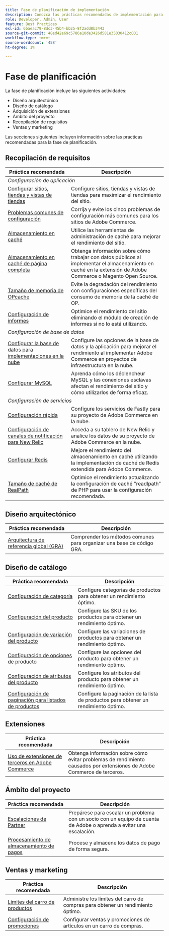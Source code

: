 ```yaml
---
title: Fase de planificación de implementación
description: Conozca las prácticas recomendadas de implementación para la fase de planificación de los proyectos de Adobe Commerce.
role: Developer, Admin, User
feature: Best Practices
exl-id: 6baeac79-8dc3-45b4-bb25-8f2add8b3443
source-git-commit: 48ed42e69c5786a10de3426d581e35030412c001
workflow-type: tm+mt
source-wordcount: '458'
ht-degree: 1%

---
```


# Fase de planificación

La fase de planificación incluye las siguientes actividades:

- Diseño arquitectónico
- Diseño de catálogo
- Adquisición de extensiones
- Ámbito del proyecto
- Recopilación de requisitos
- Ventas y marketing

Las secciones siguientes incluyen información sobre las prácticas recomendadas para la fase de planificación.

## Recopilación de requisitos

<table>
<thead>
  <tr>
    <th>Práctica recomendada</th>
    <th>Descripción</th>
  </tr>
</thead>
<tbody>
  <tr>
    <td colspan="2"><em>Configuración de aplicación</em></td>
  </tr>
  <tr>
    <td><a href="sites-stores-store-views.md">Configurar sitios, tiendas y vistas de tiendas</a></td>
    <td>Configure sitios, tiendas y vistas de tiendas para maximizar el rendimiento del sitio.</td>
  </tr>
  <tr>
    <td><a href="https://business.adobe.com/blog/how-to/usual-suspects-five-configuration-fixes-maximize-your-peak-sales">Problemas comunes de configuración</a></td>
    <td>Corrija y evite los cinco problemas de configuración más comunes para los sitios de Adobe Commerce.</td>
  </tr>
  <tr>
    <td><a href="https://experienceleague.adobe.com/docs/commerce-admin/systems/tools/cache-management.html">Almacenamiento en caché</a></td>
    <td>Utilice las herramientas de administración de caché para mejorar el rendimiento del sitio.</td>
  </tr>
  <tr>
    <td><a href="https://developer.adobe.com/commerce/php/development/cache/page/public-content/">Almacenamiento en caché de página completa</a></td>
    <td>Obtenga información sobre cómo trabajar con datos públicos al implementar el almacenamiento en caché en la extensión de Adobe Commerce o Magento Open Source.</td>
  </tr>
  <tr>
    <td><a href="opcache-memory-size.md">Tamaño de memoria de OPcache</a></td>
    <td>Evite la degradación del rendimiento con configuraciones específicas del consumo de memoria de la caché de OP.</td>
  </tr>
  <tr>
    <td><a href="reporting-configuration.md">Configuración de informes</a></td>
    <td>Optimice el rendimiento del sitio eliminando el módulo de creación de informes si no lo está utilizando.</td>
  </tr>
  <tr>
    <td colspan="2"><em>Configuración de base de datos</em></td>
  </tr>
  <tr>
    <td><a href="database-on-cloud.md">Configurar la base de datos para implementaciones en la nube</a></td>
    <td>Configure las opciones de la base de datos y la aplicación para mejorar el rendimiento al implementar Adobe Commerce en proyectos de infraestructura en la nube.</td>
  </tr>
  <tr>
    <td><a href="mysql-configuration.md">Configurar MySQL</a></td>
    <td>Aprenda cómo los déclencheur MySQL y las conexiones esclavas afectan el rendimiento del sitio y cómo utilizarlos de forma eficaz.</td>
  </tr>
  <tr>
    <td colspan="2"><em>Configuración de servicios</em></td>
  </tr>
  <tr>
    <td><a href="https://experienceleague.adobe.com/docs/commerce-cloud-service/user-guide/cdn/setup-fastly/fastly-configuration.html">Configuración rápida</a></td>
    <td>Configure los servicios de Fastly para su proyecto de Adobe Commerce en la nube.</td>
  </tr>
  <tr>
    <td><a href="https://experienceleague.adobe.com/docs/commerce-cloud-service/user-guide/monitor/new-relic.html">Configuración de canales de notificación para New Relic</a></td>
    <td>Acceda a su tablero de New Relic y analice los datos de su proyecto de Adobe Commerce en la nube.</td>
  </tr>
  <tr>
    <td><a href="redis-service-configuration.md">Configurar Redis</a></td>
    <td>Mejore el rendimiento del almacenamiento en caché utilizando la implementación de caché de Redis extendida para Adobe Commerce.</td>
  </tr>
  <tr>
    <td><a href="realpath-cache-size.md">Tamaño de caché de RealPath</a></td>
    <td>Optimice el rendimiento actualizando la configuración de caché "readlpath" de PHP para usar la configuración recomendada.</td>
  </tr>
</tbody>
</table>

## Diseño arquitectónico

| Práctica recomendada | Descripción |
|----------------------------------------------------------------------------------------|----------------------------------------------------------|
| [Arquitectura de referencia global (GRA)](../../architecture/global-reference/examples.md) | Comprender los métodos comunes para organizar una base de código GRA. |

## Diseño de catálogo

| Práctica recomendada | Descripción |
|---------------------------------------------------------------------------------------------------|---------------------------------------------------------------|
| [Configuración de categoría](catalog-management.md#category-limits) | Configure categorías de productos para obtener un rendimiento óptimo. |
| [Configuración del producto&#x200B;](catalog-management.md#product-sku-limits) | Configure las SKU de los productos para obtener un rendimiento óptimo. |
| [Configuración de variación del producto](catalog-management.md#product-variations) | Configure las variaciones de productos para obtener un rendimiento óptimo. |
| [Configuración de opciones de producto](catalog-management.md#product-options) | Configure las opciones del producto para obtener un rendimiento óptimo. |
| [Configuración de atributos del producto&#x200B;](catalog-management.md#product-attributes) | Configure los atributos del producto para obtener un rendimiento óptimo. |
| [Configuración de paginación para listados de productos](catalog-management.md#product-listing-pagination) | Configure la paginación de la lista de productos para obtener un rendimiento óptimo. |

## Extensiones

| Práctica recomendada | Descripción |
|-----------------------------------------------------------------|----------------------------------------------------------------------------------------|
| [Uso de extensiones de terceros en Adobe Commerce](extensions.md) | Obtenga información sobre cómo evitar problemas de rendimiento causados por extensiones de Adobe Commerce de terceros. |

## Ámbito del proyecto

| Práctica recomendada | Descripción |
|--------------------------------------------------------------|--------------------------------------------------------------------------------------------------------------|
| [Escalaciones de Partner](partner-escalation.md) | Prepárese para escalar un problema con un socio con un equipo de cuenta de Adobe o aprenda a evitar una escalación. |
| [Procesamiento de almacenamiento de pagos](payment-processing-storage.md) | Procese y almacene los datos de pago de forma segura. |

## Ventas y marketing

| Práctica recomendada | Descripción |
|------------------------------------------------------------|--------------------------------------------------------------|
| [Límites del carro de productos](catalog-management.md#cart-limits) | Administre los límites del carro de compras para obtener un rendimiento óptimo. |
| [Configuración de promociones](catalog-management.md#promotions) | Configurar ventas y promociones de artículos en un carro de compras. |
